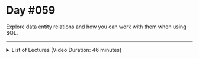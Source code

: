 # Day #059
Explore data entity relations and how you can work with them when using SQL.

---

<details>
    <summary>List of Lectures (Video Duration: 46 minutes)</summary>
    <ul>
        <li>Implementing A More Complex Design With Relations</li>
        <li>Inserting Related Data</li>
        <li>Practice: Inserting Related Data</li>
        <li>Querying & Joining Related Data</li>
        <li>Practice: Joining Data</li>
        <li>Module Summary & More On Relationships</li>
        <li>Quiz 19 - Learning Check: SQL Introduction</li>
    </ul>
</details>